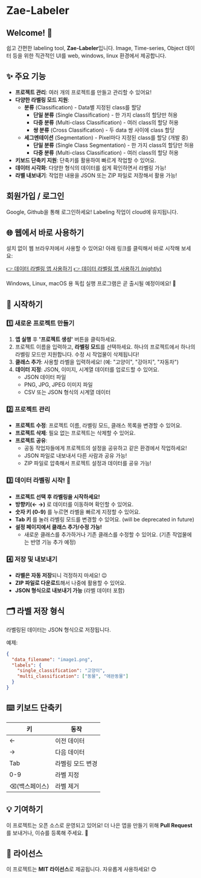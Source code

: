 # Zae-Labeler

## Welcome! 🎉
쉽고 간편한 labeling tool, **Zae-Labeler**입니다.
Image, Time-series, Object 데이터 등을 위한 직관적인 UI를 web, windows, linux 환경에서 제공합니다.

## ✨ 주요 기능
- **프로젝트 관리**: 여러 개의 프로젝트를 만들고 관리할 수 있어요!
- **다양한 라벨링 모드 지원**:
  - **분류** (Classification) - Data별 지정된 class를 할당
    - **단일 분류** (Single Classification) - 한 가지 class의 할당만 허용
    - **다중 분류** (Multi-class Classification) - 여러 class의 할당 허용
    - **쌍 분류** (Cross Classification) - 두 data 쌍 사이에 class 할당
  - **세그멘테이션** (Segmentation) - Pixel마다 지정된 class를 할당 (개발 중)
    - **단일 분류** (Single Class Segmentation) - 한 가지 class의 할당만 허용
    - **다중 분류** (Multi-class Classification) - 여러 class의 할당 허용
- **키보드 단축키 지원**: 단축키를 활용하여 빠르게 작업할 수 있어요.
- **데이터 시각화**: 다양한 형식의 데이터를 쉽게 확인하면서 라벨링 가능!
- **라벨 내보내기**: 작업한 내용을 JSON 또는 ZIP 파일로 저장해서 활용 가능!

## 회원가입 / 로그인
Google, Github을 통해 로그인하세요! Labeling 작업이 cloud에 유지됩니다.

## 🌐 웹에서 바로 사용하기
설치 없이 웹 브라우저에서 사용할 수 있어요! 
아래 링크를 클릭해서 바로 시작해 보세요:

[👉 데이터 라벨링 앱 사용하기](https://zae-labeler.web.app)
[👉 데이터 라벨링 앱 사용하기 (nightly)](https://zae-park.github.io/zae-labeler)

Windows, Linux, macOS 용 독립 실행 프로그램은 곧 출시될 예정이에요! 🚀

## 🏁 시작하기
### 1️⃣ 새로운 프로젝트 만들기
1. **앱 실행** 후 **'프로젝트 생성'** 버튼을 클릭하세요.
2. 프로젝트 이름을 입력하고, **라벨링 모드**를 선택하세요. 하나의 프로젝트에서 하나의 라벨링 모드만 지원합니다. 수정 시 작업물이 삭제됩니다!
3. **클래스 추가**: 사용할 라벨을 입력하세요! (예: "고양이", "강아지", "자동차")
4. **데이터 지정**: JSON, 이미지, 시계열 데이터를 업로드할 수 있어요.
   - JSON 데이터 파일
   - PNG, JPG, JPEG 이미지 파일
   - CSV 또는 JSON 형식의 시계열 데이터

### 2️⃣ 프로젝트 관리
- **프로젝트 수정**: 프로젝트 이름, 라벨링 모드, 클래스 목록을 변경할 수 있어요.
- **프로젝트 삭제**: 필요 없는 프로젝트는 삭제할 수 있어요.
- **프로젝트 공유**:
  - 공동 작업자들에게 프로젝트의 설정을 공유하고 같은 환경에서 작업하세요!
  - JSON 파일로 내보내서 다른 사람과 공유 가능!
  - ZIP 파일로 압축해서 프로젝트 설정과 데이터를 공유 가능!

### 3️⃣ 데이터 라벨링 시작! 🚀
- **프로젝트 선택 후 라벨링을 시작하세요!**
- **방향키(← →)** 로 데이터를 이동하며 확인할 수 있어요.
- **숫자 키 (0-9)** 를 누르면 라벨을 빠르게 지정할 수 있어요.
- **Tab 키** 를 눌러 라벨링 모드를 변경할 수 있어요. (will be deprecated in future)
- **설정 페이지에서 클래스 추가/수정 가능!**
  - 새로운 클래스를 추가하거나 기존 클래스를 수정할 수 있어요. (기존 작업물에는 반영 기능 추가 예정)

### 4️⃣ 저장 및 내보내기
- **라벨은 자동 저장**되니 걱정하지 마세요! 😉
- **ZIP 파일로 다운로드**해서 나중에 활용할 수 있어요.
- **JSON 형식으로 내보내기 가능** (라벨 데이터 포함)

## 🗂 라벨 저장 형식
라벨링된 데이터는 JSON 형식으로 저장됩니다.

예제:
```json
{
  "data_filename": "image1.png",
  "labels": {
    "single_classification": "고양이",
    "multi_classification": ["동물", "애완동물"]
  }
}
```

## ⌨️ 키보드 단축키
| 키            | 동작             |
| ------------- | ---------------- |
| ←             | 이전 데이터      |
| →             | 다음 데이터      |
| Tab           | 라벨링 모드 변경 |
| 0-9           | 라벨 지정        |
| ⌫(백스페이스) | 라벨 제거        |

## 💡 기여하기
이 프로젝트는 오픈 소스로 운영되고 있어요! 
더 나은 앱을 만들기 위해 **Pull Request**를 보내거나, 이슈를 등록해 주세요. 🙌

## 📜 라이선스
이 프로젝트는 **MIT 라이선스**로 제공됩니다. 자유롭게 사용하세요! 😊

